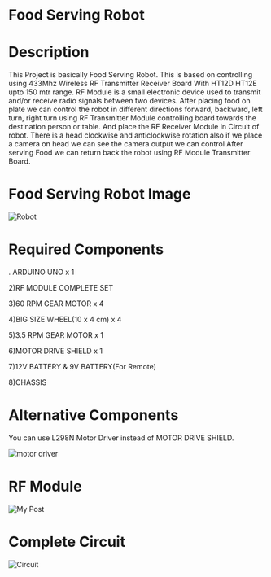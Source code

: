 # Food Serving Robot
# Description 
This Project is basically Food Serving Robot. This is based on controlling using 433Mhz Wireless RF Transmitter Receiver Board With HT12D HT12E upto 150 mtr range. RF Module is  a small electronic device used to transmit and/or receive radio signals between two devices. After placing food on plate we can control the robot in different directions          forward, backward, left turn, right turn using RF Transmitter Module controlling board towards the destination person or table. And place the RF Receiver Module in Circuit of robot. There is a head clockwise and anticlockwise rotation also if we place a camera on head we can see the camera output we can control After serving Food we can return back the robot using RF Module Transmitter Board.

# Food Serving Robot Image
 ![Robot](https://user-images.githubusercontent.com/65151565/104308610-f68c2600-54f6-11eb-9ade-88785f096916.png)  

# Required Components

. ARDUINO UNO x 1

2)RF MODULE COMPLETE SET

3)60 RPM GEAR MOTOR x 4

4)BIG SIZE WHEEL(10 x 4 cm) x 4

5)3.5 RPM GEAR MOTOR x 1 

6)MOTOR DRIVE SHIELD x 1

7)12V BATTERY & 9V BATTERY(For Remote)

8)CHASSIS

# Alternative Components

You can use L298N Motor Driver instead of MOTOR DRIVE SHIELD.

![motor driver](https://user-images.githubusercontent.com/65151565/104311442-3e14b100-54fb-11eb-8a27-9bf6fab70530.jpg)

# RF Module
![My Post](https://user-images.githubusercontent.com/65151565/104310775-48827b00-54fa-11eb-9569-1bfdce388cc9.png)

# Complete Circuit

![Circuit](https://user-images.githubusercontent.com/65151565/104311686-9186ff00-54fb-11eb-97ac-80c24c0ee55a.jpg)




